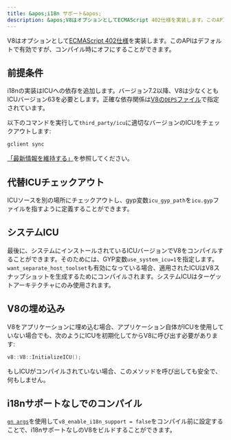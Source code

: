 ```yaml
---
title: &apos;i18n サポート&apos;
description: &apos;V8はオプションとしてECMAScript 402仕様を実装します。このAPIはデフォルトで有効ですが、コンパイル時にオフにすることができます。&apos;
---
```

V8はオプションとして[ECMAScript 402仕様](https://tc39.es/ecma402/)を実装します。このAPIはデフォルトで有効ですが、コンパイル時にオフにすることができます。

## 前提条件

i18nの実装はICUへの依存を追加します。バージョン7.2以降、V8は少なくともICUバージョン63を必要とします。正確な依存関係は[V8の`DEPS`ファイル](https://chromium.googlesource.com/v8/v8.git/+/master/DEPS)で指定されています。

以下のコマンドを実行して`third_party/icu`に適切なバージョンのICUをチェックアウトします:

```bash
gclient sync
```

[「最新情報を維持する」](/docs/source-code#staying-up-to-date)を参照してください。

## 代替ICUチェックアウト

ICUソースを別の場所にチェックアウトし、gyp変数`icu_gyp_path`を`icu.gyp`ファイルを指すように定義することができます。

## システムICU

最後に、システムにインストールされているICUバージョンでV8をコンパイルすることができます。そのためには、GYP変数`use_system_icu=1`を指定します。`want_separate_host_toolset`も有効になっている場合、適用されたICUはV8スナップショットを生成するためにコンパイルされます。システムICUはターゲットアーキテクチャにのみ使用されます。

## V8の埋め込み

V8をアプリケーションに埋め込む場合、アプリケーション自体がICUを使用していない場合でも、次のようにICUを初期化してからV8に呼び出す必要があります:

```cpp
v8::V8::InitializeICU();
```

もしICUがコンパイルされていない場合、このメソッドを呼び出しても安全で、何もしません。

## i18nサポートなしでのコンパイル

[`gn args`](/docs/build-gn#gn)を使用して`v8_enable_i18n_support = false`をコンパイル前に設定することで、i18nサポートなしのV8をビルドすることができます。

